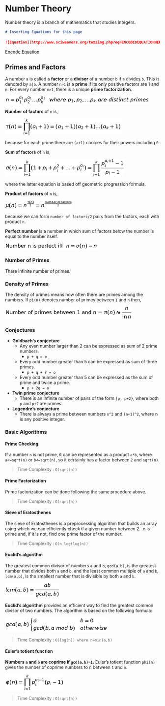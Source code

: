 # Number Theory

Number theory is a branch of mathematics that studies integers.  

```markdown
# Inserting Equations for this page

![Equation](http://www.sciweavers.org/tex2img.php?eq=ENCODEDEQUATIONHERE&bc=White&fc=Black&im=jpg&fs=12&ff=arev&edit=)
```

[Encode Equation](https://www.url-encode-decode.com)

## Primes and Factors

A number `a` is called a **factor** or a **divisor** of a number `b` if `a` divides `b`.  This is denoted by `a|b`. A number `n>1` is a **prime** if its only positive factors are 1 and `n`.  For every number `n>1`, there is a unique **prime factorization**.

![equation](README/primes-1.jpg)

**Number of factors**  of `n` is,

![Equation](README/primes-2.jpg)

because for each prime there are `(a+1)` choices for their powers including `0`.

**Sum of factors** of `n` is,

![Equation](README/primes-3.jpg)

where the latter equation is based off geometric progression formula.

**Product of factors** of `n` is,

![Equation](README/primes-4.jpg)

because we can form `number of factors/2` pairs from the factors, each with product `n`.

**Perfect number** is a number in which sum of factors below the number is equal to the number itself.

![Equation](README/primes-5.jpg)
### Number of Primes

There infinite number of primes.

### Density of Primes

The density of primes means how often there are primes among the numbers.  If `pi(n)` denotes number of primes between `1` and `n` then,

![Equation](README/primes-6.jpg)
### Conjectures

- **Goldbach’s conjecture**
  - Any even number larger than 2 can be expressed as sum of 2 prime numbers.
    - `p + q = e`
  - Every odd number greater than 5 can be expressed as sum of three primes.
    - `p + q + r = o`
  - Every odd number greater than 5 can be expressed as the sum of prime and twice a prime.
    - `p + 2q = o`
- **Twin prime conjecture**
  - There is an infinite number of pairs of the form `{p, p+2}`, where both `p` and `p+2` are primes.
- **Legendre’s conjecture**
  - There is always a prime between numbers `n^2` and `(n+1)^2`, where n is any positive integer. 

### Basic Algorithms

#### Prime Checking

If a number `n` is not prime, it can be represented as a product `a*b`, where `a<=sqrt(n)` or `b<=sqrt(n)`, so it certainly has a factor between `2` and `sqrt(n)`. 

> Time Complexity : `O(sqrt(n))`

#### Prime Factorization

Prime factorization can be done following the same procedure above.

> Time Complexity : `O(sqrt(n))`

#### Sieve of Eratosthenes

The sieve of Eratosthenes is a preprocessing algorithm that builds an array using which we can efficiently check if a given number between 2...n is prime and, if it is not, find one prime factor of the number.  

> Time Complexity : `O(n log(log(n))`

#### Euclid’s algorithm

The greatest common divisor of numbers `a` and `b`, `gcd(a,b)`, is the greatest number that divides both `a` and `b`, and the least common multiple of `a` and `b`, `lcm(a,b)`, is the smallest number that is divisible by both `a` and `b`.

![Equation](README/primes-7.jpg)

**Euclid’s algorithm** provides an efficient way to find the greatest common divisor of two numbers. The algorithm is based on the following formula:

![Equation](README/primes-8.jpg)
> Time Complexity : `O(log(n)) where n=min(a,b)`

#### Euler’s totient function

**Numbers `a` and `b` are coprime if `gcd(a,b)=1`.** Euler’s totient function `phi(n)` gives the number of coprime numbers to n between `1` and `n`. 

![Equation](README/primes-9.jpg)
> Time Complexity : `O(sqrt(n))`